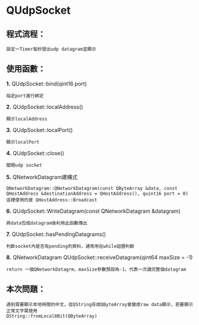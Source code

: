 # QUdpSocket

## 程式流程：

    設定一Timer每秒發出udp datagram並顯示
    
## 使用函數：

**1.** QUdpSocket::bind(qint16 port)    
    
    指定port進行綁定
    
**2.** QUdpSocket::localAddress()
    
    顯示localAddress
**3.** QUdpSocket::localPort()
    
    顯示localPort
**4.** QUdpSocket::close()    
    
    關閉udp socket
**5.** QNetworkDatagram建構式 

    QNetworkDatagram::QNetworkDatagram(const QByteArray &data, const QHostAddress &destinationAddress = QHostAddress(), quint16 port = 0)
    這裡使用的是 QHostAddress::Broadcast
**6.** QUdpSocket::WriteDatagram(const QNetworkDatagram &datagram)

    將data包成datagram後利用此函數傳出
**7.** QUdpSocket::hasPendingDatagrams()

    判斷socket內是否有pending的資料，通常用在while迴圈判斷
**8.** QNetworkDatagram QUdpSocket::receiveDatagram(qint64 maxSize = -1)

    return 一個QNetworkDatagrm，maxSize參數預設為-1，代表一次讀完整個datagram
    
## 本次問題：
    遇到需要顯示本地時間的中文，從QString存成QByteArray會變成raw data顯示，若要顯示正常文字需使用
    QString::fromLocal8Bit(QByteArray)
